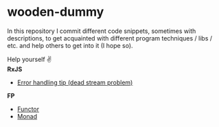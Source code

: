 # wooden-dummy
In this repository I commit different code snippets, sometimes with descriptions,
to get acquainted with different program techniques / libs / etc. and help others 
to get into it (I hope so).

Help yourself :v:  
__RxJS__
* [Error handling tip (dead stream problem)](rxjs/error-handling.tip.md)

__FP__
* [Functor](fp/functor.md)
* [Monad](fp/monad.md)